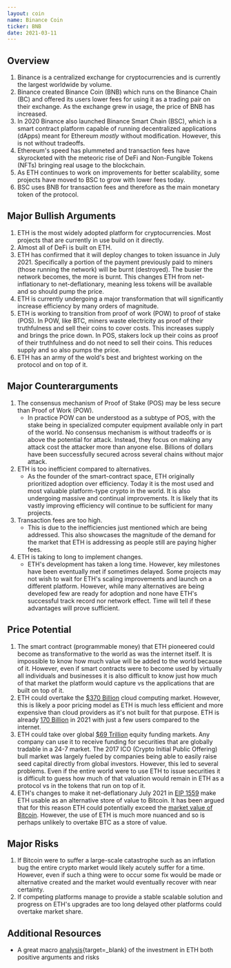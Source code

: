 ```yaml
---
layout: coin
name: Binance Coin
ticker: BNB
date: 2021-03-11
---
```


## Overview

1. Binance is a centralized exchange for cryptocurrencies and is currently the largest worldwide by volume.
1. Binance created Binance Coin (BNB) which runs on the Binance Chain (BC) and offered its users lower fees for using it as a trading pair on their exchange. As the exchange grew in usage, the price of BNB has increased.
1. In 2020 Binance also launched Binance Smart Chain (BSC), which is a smart contract platform capable of running decentralized applications (dApps) meant for Ethereum _mostly_ without modification. However, this is not without tradeoffs.
1. Ethereum's speed has plummeted and transaction fees have skyrocketed with the meteoric rise of DeFi and Non-Fungible Tokens (NFTs) bringing real usage to the blockchain.
1. As ETH continues to work on improvements for better scalability, some projects have moved to BSC to grow with lower fees today.
1. BSC uses BNB for transaction fees and therefore as the main monetary token of the protocol.

## Major Bullish Arguments

1. ETH is the most widely adopted platform for cryptocurrencies. Most projects that are currently in use build on it directly.
2. Almost all of DeFi is built on ETH.
3. ETH has confirmed that it will deploy changes to token issuance in July 2021. Specifically a portion of the payment previously paid to miners (those running the network) will be burnt (destroyed). The busier the network becomes, the more is burnt. This changes ETH from net-inflationary to net-deflationary, meaning less tokens will be available and so should pump the price.
4. ETH is currently undergoing a major transformation that will significantly increase efficiency by many orders of magnitude.
5. ETH is working to transition from proof of work (POW) to proof of stake (POS). In POW, like BTC, miners waste electricity as proof of their truthfulness and sell their coins to cover costs. This increases supply and brings the price down. In POS, stakers lock up their coins as proof of their truthfulness and do not need to sell their coins. This reduces supply and so also pumps the price.
6. ETH has an army of the wold's best and brightest working on the protocol and on top of it.

## Major Counterarguments

1. The consensus mechanism of Proof of Stake (POS) may be less secure than Proof of Work (POW).
   - In practice POW can be understood as a subtype of POS, with the stake being in specialized computer equipment available only in part of the world. No consensus mechanism is without tradeoffs or is above the potential for attack. Instead, they focus on making any attack cost the attacker more than anyone else. Billions of dollars have been successfully secured across several chains without major attack.
2. ETH is too inefficient compared to alternatives.
   - As the founder of the smart-contract space, ETH originally prioritized adoption over efficiency. Today it is the most used and most valuable platform-type crypto in the world. It is also undergoing massive and continual improvements. It is likely that its vastly improving efficiency will continue to be sufficient for many projects.
3. Transaction fees are too high.
   - This is due to the inefficiencies just mentioned which are being addressed. This also showcases the magnitude of the demand for the market that ETH is addressing as people still are paying higher fees.
4. ETH is taking to long to implement changes.
   - ETH's development has taken a long time. However, key milestones have been eventually met if sometimes delayed. Some projects may not wish to wait for ETH's scaling improvements and launch on a different platform. However, while many alternatives are being developed few are ready for adoption and none have ETH's successful track record nor network effect. Time will tell if these advantages will prove sufficient.

## Price Potential

1. The smart contract (programmable money) that ETH pioneered could become as transformative to the world as was the internet itself. It is impossible to know how much value will be added to the world because of it. However, even if smart contracts were to become used by virtually all individuals and businesses it is also difficult to know just how much of that market the platform would capture vs the applications that are built on top of it.
2. ETH could overtake the [$370 Billion](https://www.marketsandmarkets.com/Market-Reports/cloud-computing-market-234.html) cloud computing market. However, this is likely a poor pricing model as ETH is much less efficient and more expensive than cloud providers as it's not built for that purpose. ETH is already [170 Billion](https://coinpaprika.com/) in 2021 with just a few users compared to the internet.
3. ETH could take over global [$69 Trillion](https://www.visualcapitalist.com/all-of-the-worlds-stock-exchanges-by-size/) equity funding markets. Any company can use it to receive funding for securities that are globally tradable in a 24-7 market. The 2017 ICO (Crypto Initial Public Offering) bull market was largely fueled by companies being able to easily raise seed capital directly from global investors. However, this led to several problems. Even if the entire world were to use ETH to issue securities it is difficult to guess how much of that valuation would remain in ETH as a protocol vs in the tokens that run on top of it.
4. ETH's changes to make it net-deflationary July 2021 in [EIP 1559](https://www.coindesk.com/ethereum-improvement-proposal-1559-london-hard-fork) make ETH usable as an alternative store of value to Bitcoin. It has been argued that for this reason ETH could potentially exceed the [market value of Bitcoin](https://coinpaprika.com/). However, the use of ETH is much more nuanced and so is perhaps unlikely to overtake BTC as a store of value.

## Major Risks

1. If Bitcoin were to suffer a large-scale catastrophe such as an inflation bug the entire crypto market would likely acutely suffer for a time. However, even if such a thing were to occur some fix would be made or alternative created and the market would eventually recover with near certainty.
2. If competing platforms manage to provide a stable scalable solution and progress on ETH's upgrades are too long delayed other platforms could overtake market share.

## Additional Resources

- A great macro [analysis](https://www.youtube.com/watch?v=Dul7G-dVTic){target=\_blank} of the investment in ETH both positive arguments and risks
